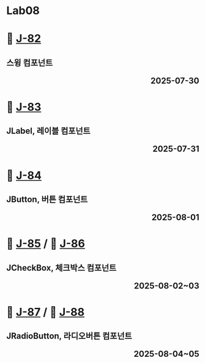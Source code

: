 # Lab08

# 📖 [J-82](./J_82.md)
**스윙 컴포넌트** <p align='right'>2025-07-30</p>
---
# 📖 [J-83](./J_83.md)
**JLabel, 레이블 컴포넌트** <p align='right'>2025-07-31</p>
---
# 📖 [J-84](./J_84.md)
**JButton, 버튼 컴포넌트** <p align='right'>2025-08-01</p>
---
# 📖 [J-85](./J_85.md) / 📖 [J-86](./J_86.md)
**JCheckBox, 체크박스 컴포넌트** <p align='right'>2025-08-02~03</p>
---
# 📖 [J-87](./J_87.md) / 📖 [J-88](./J_88.md)
**JRadioButton, 라디오버튼 컴포넌트** <p align='right'>2025-08-04~05</p>
---
